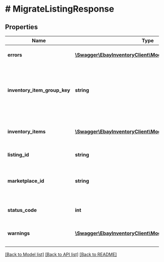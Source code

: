 # # MigrateListingResponse

## Properties

Name | Type | Description | Notes
------------ | ------------- | ------------- | -------------
**errors** | [**\Swagger\EbayInventoryClient\Model\Error[]**](Error.md) | If one or more errors occur with the attempt to migrate the listing, this container will be returned with detailed information on each error. | [optional]
**inventory_item_group_key** | **string** | This field will only be returned for a multiple-variation listing that the seller attempted to migrate. Its value is auto-generated by eBay. For a multiple-variation listing that is successfully migrated to the new Inventory model, eBay automatically creates an inventory item group object for the listing, and the seller will be able to retrieve and manage that new inventory item group object by using the value in this field. | [optional]
**inventory_items** | [**\Swagger\EbayInventoryClient\Model\InventoryItemListing[]**](InventoryItemListing.md) | This container exists of an array of SKU values and offer IDs. For single-variation listings, this will only be one SKU value and one offer ID (if listing was successfully migrated), but multiple SKU values and offer IDs will be returned for multiple-variation listings. | [optional]
**listing_id** | **string** | The unique identifier of the eBay listing that the seller attempted to migrate. | [optional]
**marketplace_id** | **string** | This is the unique identifier of the eBay Marketplace where the listing resides. The value fo the eBay US site will be EBAY_US. For implementation help, refer to &lt;a href&#x3D;&#39;https://developer.ebay.com/api-docs/sell/inventory/types/slr:MarketplaceEnum&#39;&gt;eBay API documentation&lt;/a&gt; | [optional]
**status_code** | **int** | This field is returned for each listing that the seller attempted to migrate. See the HTTP status codes table to see which each status code indicates. | [optional]
**warnings** | [**\Swagger\EbayInventoryClient\Model\Error[]**](Error.md) | If one or more warnings occur with the attempt to migrate the listing, this container will be returned with detailed information on each warning. It is possible that a listing can be successfully migrated even if a warning occurs. | [optional]

[[Back to Model list]](../../README.md#models) [[Back to API list]](../../README.md#endpoints) [[Back to README]](../../README.md)
